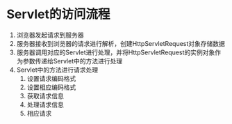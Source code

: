 # Servlet的访问流程
 1. 浏览器发起请求到服务器<br/>
 2. 服务器接收到浏览器的请求进行解析，创建HttpServletRequest对象存储数据<br/>
 3. 服务器调用对应的Servlet进行处理，并将HttpServletRequest的实例对象作为参数传递给Servlet中的方法进行处理<br/>
 4. Servlet中的方法进行请求处理<br/>
    1. 设置请求编码格式
    2. 设置相应编码格式
    3. 获取请求信息
    4. 处理请求信息
    5. 相应请求
